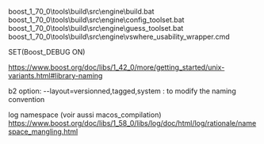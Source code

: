 boost_1_70_0\tools\build\src\engine\build.bat
boost_1_70_0\tools\build\src\engine\config_toolset.bat
boost_1_70_0\tools\build\src\engine\guess_toolset.bat
boost_1_70_0\tools\build\src\engine\vswhere_usability_wrapper.cmd

SET(Boost_DEBUG ON)

https://www.boost.org/doc/libs/1_42_0/more/getting_started/unix-variants.html#library-naming

b2 option: --layout=versionned,tagged,system : to modify the naming convention

log namespace (voir aussi macos_compilation)
https://www.boost.org/doc/libs/1_58_0/libs/log/doc/html/log/rationale/namespace_mangling.html
